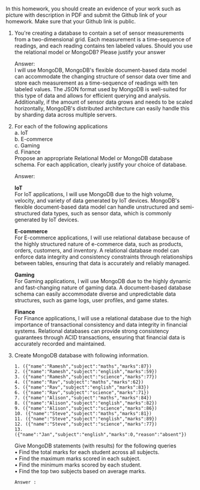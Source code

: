 In this homework, you should create an evidence of your work such as picture with description
in PDF and submit the Github link of your homework. Make sure that your Github link is public.

1. You're creating a database to contain a set of sensor measurements from a two-dimensional grid.
Each measurement is a time-sequence of readings, and each reading contains ten labeled values.
Should you use the relational model or MongoDB? Please justify your answer

    Answer: <br>
I will use MongoDB, MongoDB's flexible document-based data model can accommodate the changing structure of sensor data over time and store each measurement as a time-sequence of readings with ten labeled values. The JSON format used by MongoDB is well-suited for this type of data and allows for efficient querying and analysis. Additionally, if the amount of sensor data grows and needs to be scaled horizontally, MongoDB's distributed architecture can easily handle this by sharding data across multiple servers.


2. For each of the following applications <br>
a. IoT <br>
b. E-commerce<br>
c. Gaming<br>
d. Finance<br>
Propose an appropriate Relational Model or MongoDB database schema. For each application,
clearly justify your choice of database.

    Answer: <br>

    <b> IoT </b><br>
    For IoT applications, I will use MongoDB due to the high volume, velocity, and variety of data generated by IoT devices. MongoDB's flexible document-based data model can handle unstructured and semi-structured data types, such as sensor data, which is commonly generated by IoT devices.

    <b> E-commerce </b><br>
    For E-commerce applications, I will use relational database because of the highly structured nature of e-commerce data, such as products, orders, customers, and inventory. A relational database model can enforce data integrity and consistency constraints through relationships between tables, ensuring that data is accurately and reliably managed.

    <b> Gaming </b><br>
    For Gaming applications, I will use MongoDB due to the highly dynamic and fast-changing nature of gaming data. A document-based database schema can easily accommodate diverse and unpredictable data structures, such as game logs, user profiles, and game states.

    <b> Finance </b><br>
    For Finance applications, I will use a relational database due to the high importance of transactional consistency and data integrity in financial systems. Relational databases can provide strong consistency guarantees through ACID transactions, ensuring that financial data is accurately recorded and maintained.


3. Create MongoDB database with following information.
    ```
    1. ({"name":"Ramesh","subject":"maths","marks":87})
    2. ({"name":"Ramesh","subject":"english","marks":59})
    3. ({"name":"Ramesh","subject":"science","marks":77})
    4. ({"name":"Rav","subject":"maths","marks":62})
    5. ({"name":"Rav","subject":"english","marks":83})
    6. ({"name":"Rav","subject":"science","marks":71})
    7. ({"name":"Alison","subject":"maths","marks":84})
    8. ({"name":"Alison","subject":"english","marks":82})
    9. ({"name":"Alison","subject":"science","marks":86})
    10. ({"name":"Steve","subject":"maths","marks":81})
    11. ({"name":"Steve","subject":"english","marks":89})
    12. ({"name":"Steve","subject":"science","marks":77})
    13. ({"name":"Jan","subject":"english","marks":0,"reason":"absent"})
    ```
    Give MongoDB statements (with results) for the following queries <br>
    • Find the total marks for each student across all subjects.<br>
    • Find the maximum marks scored in each subject.<br>
    • Find the minimum marks scored by each student.<br>
    • Find the top two subjects based on average marks.<br>
    ```
    Answer : 
    ```